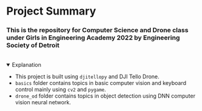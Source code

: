 <h1>Project Summary</h1>

<h3>This is the repository for Computer Science and Drone class under Girls in Engineering Academy 2022 by Engineering Society of Detroit</h3>

</br>
<details open>
<summary>Explanation</summary>
  
  * This project is built using `djitellopy` and DJI Tello Drone.
  * `basics` folder contains topics in basic computer vision and keyboard control mainly using `cv2` and `pygame`.
  * `drone_od` folder contains topics in object detection using DNN computer vision neural network.
</details>

